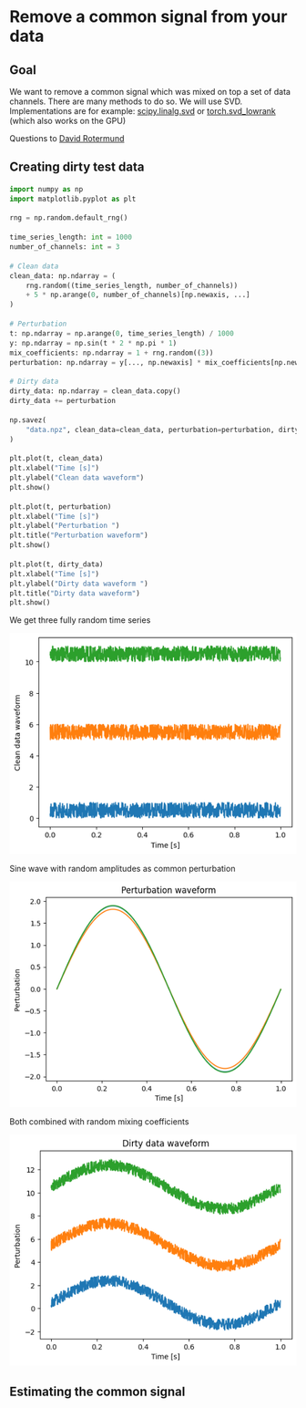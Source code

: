 # Remove a common signal from your data
## Goal
We want to remove a common signal which was mixed on top a set of data channels. There are many methods to do so. We will use SVD. Implementations are for example: [scipy.linalg.svd](https://docs.scipy.org/doc/scipy/reference/generated/scipy.linalg.svd.html) or [torch.svd_lowrank](https://pytorch.org/docs/stable/generated/torch.svd_lowrank.html) (which also works on the GPU)

Questions to [David Rotermund](mailto:davrot@uni-bremen.de)

## Creating dirty test data 

```python
import numpy as np
import matplotlib.pyplot as plt

rng = np.random.default_rng()

time_series_length: int = 1000
number_of_channels: int = 3

# Clean data
clean_data: np.ndarray = (
    rng.random((time_series_length, number_of_channels))
    + 5 * np.arange(0, number_of_channels)[np.newaxis, ...]
)

# Perturbation
t: np.ndarray = np.arange(0, time_series_length) / 1000
y: np.ndarray = np.sin(t * 2 * np.pi * 1)
mix_coefficients: np.ndarray = 1 + rng.random((3))
perturbation: np.ndarray = y[..., np.newaxis] * mix_coefficients[np.newaxis, ...]

# Dirty data
dirty_data: np.ndarray = clean_data.copy()
dirty_data += perturbation

np.savez(
    "data.npz", clean_data=clean_data, perturbation=perturbation, dirty_data=dirty_data
)

plt.plot(t, clean_data)
plt.xlabel("Time [s]")
plt.ylabel("Clean data waveform")
plt.show()

plt.plot(t, perturbation)
plt.xlabel("Time [s]")
plt.ylabel("Perturbation ")
plt.title("Perturbation waveform")
plt.show()

plt.plot(t, dirty_data)
plt.xlabel("Time [s]")
plt.ylabel("Dirty data waveform ")
plt.title("Dirty data waveform")
plt.show()
```
We get three fully random time series

![figure 1](image1.png)

Sine wave with random amplitudes as common perturbation

![figure 2](image2.png)

Both combined with random mixing coefficients

![figure 3](image3.png)

## Estimating the common signal


